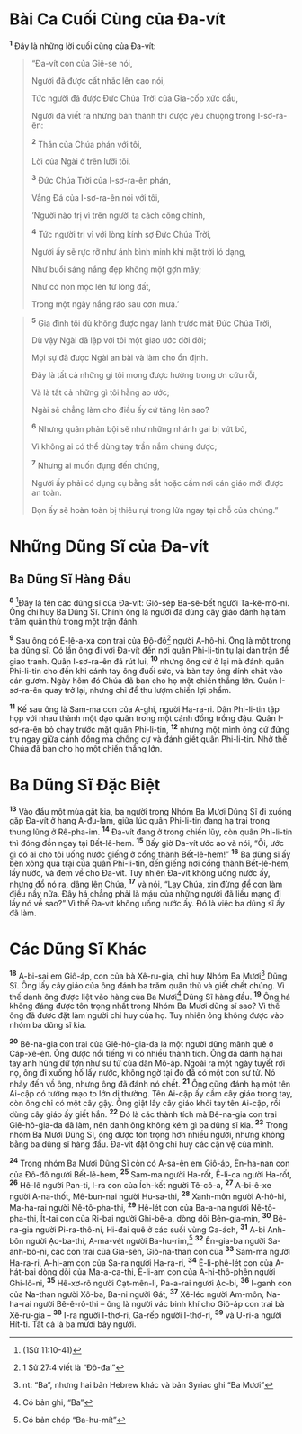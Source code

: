 # Bài Ca Cuối Cùng của Ða-vít
<sup><b>1</b></sup> Ðây là những lời cuối cùng của Ða-vít:


> “Ða-vít con của Giê-se nói,
> 
> Người đã được cất nhắc lên cao nói,
> 
> Tức người đã được Ðức Chúa Trời của Gia-cốp xức dầu,
> 
> Người đã viết ra những bản thánh thi được yêu chuộng trong I-sơ-ra-ên:
> 
> <sup><b>2</b></sup> Thần của Chúa phán với tôi,
> 
> Lời của Ngài ở trên lưỡi tôi.
> 
> <sup><b>3</b></sup> Ðức Chúa Trời của I-sơ-ra-ên phán,
> 
> Vầng Ðá của I-sơ-ra-ên nói với tôi,
> 
> ‘Người nào trị vì trên người ta cách công chính,
> 
> <sup><b>4</b></sup> Tức người trị vì với lòng kính sợ Ðức Chúa Trời,
> 
> Người ấy sẽ rực rỡ như ánh bình minh khi mặt trời ló dạng,
> 
> Như buổi sáng nắng đẹp không một gợn mây;
> 
> Như cỏ non mọc lên từ lòng đất,
> 
> Trong một ngày nắng ráo sau cơn mưa.’
>


> <sup><b>5</b></sup> Gia đình tôi dù không được ngay lành trước mặt Ðức Chúa Trời,
> 
> Dù vậy Ngài đã lập với tôi một giao ước đời đời;
> 
> Mọi sự đã được Ngài an bài và làm cho ổn định.
> 
> Ðây là tất cả những gì tôi mong được hưởng trong ơn cứu rỗi,
> 
> Và là tất cả những gì tôi hằng ao ước;
> 
> Ngài sẽ chẳng làm cho điều ấy cứ tăng lên sao?
> 
> <sup><b>6</b></sup> Nhưng quân phản bội sẽ như những nhánh gai bị vứt bỏ,
> 
> Vì không ai có thể dùng tay trần nắm chúng được;
> 
> <sup><b>7</b></sup> Nhưng ai muốn đụng đến chúng,
> 
> Người ấy phải có dụng cụ bằng sắt hoặc cầm nơi cán giáo mới được an toàn.
> 
> Bọn ấy sẽ hoàn toàn bị thiêu rụi trong lửa ngay tại chỗ của chúng.”
>

# Những Dũng Sĩ của Ða-vít
## Ba Dũng Sĩ Hàng Ðầu
<sup><b>8</b></sup> [^1*]Ðây là tên các dũng sĩ của Ða-vít: Giô-sép Ba-sê-bết người Ta-kê-mô-ni. Ông chỉ huy Ba Dũng Sĩ. Chính ông là người đã dùng cây giáo đánh hạ tám trăm quân thù trong một trận đánh.

<sup><b>9</b></sup> Sau ông có Ê-lê-a-xa con trai của Ðô-đô[^1] người A-hô-hi. Ông là một trong ba dũng sĩ. Có lần ông đi với Ða-vít đến nơi quân Phi-li-tin tụ lại dàn trận để giao tranh. Quân I-sơ-ra-ên đã rút lui, <sup><b>10</b></sup> nhưng ông cứ ở lại mà đánh quân Phi-li-tin cho đến khi cánh tay ông đuối sức, và bàn tay ông dính chặt vào cán gươm. Ngày hôm đó Chúa đã ban cho họ một chiến thắng lớn. Quân I-sơ-ra-ên quay trở lại, nhưng chỉ để thu lượm chiến lợi phẩm.

<sup><b>11</b></sup> Kế sau ông là Sam-ma con của A-ghi, người Ha-ra-ri. Dân Phi-li-tin tập họp với nhau thành một đạo quân trong một cánh đồng trồng đậu. Quân I-sơ-ra-ên bỏ chạy trước mặt quân Phi-li-tin, <sup><b>12</b></sup> nhưng một mình ông cứ đứng trụ ngay giữa cánh đồng mà chống cự và đánh giết quân Phi-li-tin. Nhờ thế Chúa đã ban cho họ một chiến thắng lớn.

# Ba Dũng Sĩ Ðặc Biệt
<sup><b>13</b></sup> Vào đầu một mùa gặt kia, ba người trong Nhóm Ba Mươi Dũng Sĩ đi xuống gặp Ða-vít ở hang A-đu-lam, giữa lúc quân Phi-li-tin đang hạ trại trong thung lũng ở Rê-pha-im. <sup><b>14</b></sup> Ða-vít đang ở trong chiến lũy, còn quân Phi-li-tin thì đóng đồn ngay tại Bết-lê-hem. <sup><b>15</b></sup> Bấy giờ Ða-vít ước ao và nói, “Ôi, ước gì có ai cho tôi uống nước giếng ở cổng thành Bết-lê-hem!” <sup><b>16</b></sup> Ba dũng sĩ ấy bèn xông qua trại của quân Phi-li-tin, đến giếng nơi cổng thành Bết-lê-hem, lấy nước, và đem về cho Ða-vít. Tuy nhiên Ða-vít không uống nước ấy, nhưng đổ nó ra, dâng lên Chúa, <sup><b>17</b></sup> và nói, “Lạy Chúa, xin đừng để con làm điều nầy nữa. Ðây há chẳng phải là máu của những người đã liều mạng đi lấy nó về sao?” Vì thế Ða-vít không uống nước ấy. Ðó là việc ba dũng sĩ ấy đã làm.

# Các Dũng Sĩ Khác
<sup><b>18</b></sup> A-bi-sai em Giô-áp, con của bà Xê-ru-gia, chỉ huy Nhóm Ba Mươi[^2] Dũng Sĩ. Ông lấy cây giáo của ông đánh ba trăm quân thù và giết chết chúng. Vì thế danh ông được liệt vào hàng của Ba Mươi[^3] Dũng Sĩ hàng đầu. <sup><b>19</b></sup> Ông há không đáng được tôn trọng nhất trong Nhóm Ba Mươi dũng sĩ sao? Vì thế ông đã được đặt làm người chỉ huy của họ. Tuy nhiên ông không được vào nhóm ba dũng sĩ kia.

<sup><b>20</b></sup> Bê-na-gia con trai của Giê-hô-gia-đa là một người dũng mãnh quê ở Cáp-xê-ên. Ông được nổi tiếng vì có nhiều thành tích. Ông đã đánh hạ hai tay anh hùng dữ tợn như sư tử của dân Mô-áp. Ngoài ra một ngày tuyết rơi nọ, ông đi xuống hố lấy nước, không ngờ tại đó đã có một con sư tử. Nó nhảy đến vồ ông, nhưng ông đã đánh nó chết. <sup><b>21</b></sup> Ông cũng đánh hạ một tên Ai-cập có tướng mạo to lớn dị thường. Tên Ai-cập ấy cầm cây giáo trong tay, còn ông chỉ có một cây gậy. Ông giật lấy cây giáo khỏi tay tên Ai-cập, rồi dùng cây giáo ấy giết hắn. <sup><b>22</b></sup> Ðó là các thành tích mà Bê-na-gia con trai Giê-hô-gia-đa đã làm, nên danh ông không kém gì ba dũng sĩ kia. <sup><b>23</b></sup> Trong nhóm Ba Mươi Dũng Sĩ, ông được tôn trọng hơn nhiều người, nhưng không bằng ba dũng sĩ hàng đầu. Ða-vít đặt ông chỉ huy các cận vệ của mình.

<sup><b>24</b></sup> Trong nhóm Ba Mươi Dũng Sĩ còn có A-sa-ên em Giô-áp, Ên-ha-nan con của Ðô-đô người Bết-lê-hem, <sup><b>25</b></sup> Sam-ma người Ha-rốt, Ê-li-ca người Ha-rốt, <sup><b>26</b></sup> Hê-lê người Pan-ti, I-ra con của Ích-kết người Tê-cô-a, <sup><b>27</b></sup> A-bi-ê-xe người A-na-thốt, Mê-bun-nai người Hu-sa-thi, <sup><b>28</b></sup> Xanh-môn người A-hô-hi, Ma-ha-rai người Nê-tô-pha-thi, <sup><b>29</b></sup> Hê-lét con của Ba-a-na người Nê-tô-pha-thi, Ít-tai con của Ri-bai người Ghi-bê-a, dòng dõi Bên-gia-min, <sup><b>30</b></sup> Bê-na-gia người Pi-ra-thô-ni, Hi-đai quê ở các suối vùng Ga-ách, <sup><b>31</b></sup> A-bi Anh-bôn người Ạc-ba-thi, A-ma-vét người Ba-hu-rim,[^4] <sup><b>32</b></sup> Ên-gia-ba người Sa-anh-bô-ni, các con trai của Gia-sên, Giô-na-than con của <sup><b>33</b></sup> Sam-ma người Ha-ra-ri, A-hi-am con của Sa-ra người Ha-ra-ri, <sup><b>34</b></sup> Ê-li-phê-lét con của A-hát-bai dòng dõi của Ma-a-ca-thi, Ê-li-am con của A-hi-thô-phên người Ghi-lô-ni, <sup><b>35</b></sup> Hê-xơ-rô người Cạt-mên-li, Pa-a-rai người Ạc-bi, <sup><b>36</b></sup> I-ganh con của Na-than người Xô-ba, Ba-ni người Gát, <sup><b>37</b></sup> Xê-léc người Am-môn, Na-ha-rai người Bê-ê-rô-thi – ông là người vác binh khí cho Giô-áp con trai bà Xê-ru-gia – <sup><b>38</b></sup> I-ra người I-thơ-ri, Ga-rếp người I-thơ-ri, <sup><b>39</b></sup> và U-ri-a người Hít-ti. Tất cả là ba mươi bảy người.

[^1]: 1 Sử 27:4 viết là “Ðô-đai”
[^2]: nt: “Ba”, nhưng hai bản Hebrew khác và bản Syriac ghi “Ba Mươi”
[^3]: Có bản ghi, “Ba”
[^4]: Có bản chép “Ba-hu-mít”
[^1*]: (1Sử 11:10-41)

